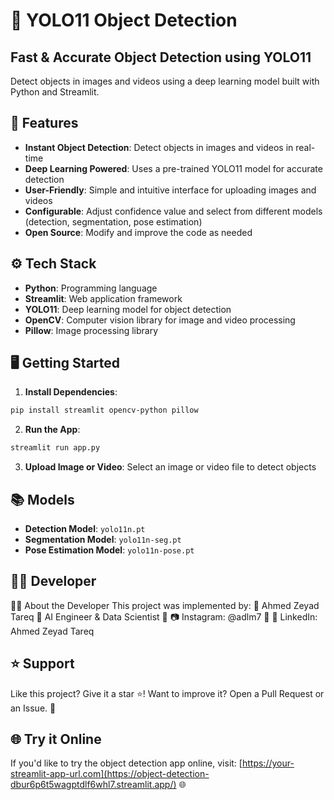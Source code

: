 🤖 **YOLO11 Object Detection**
================================

**Fast & Accurate Object Detection using YOLO11**
-----------------------------------------------

Detect objects in images and videos using a deep learning model built with Python and Streamlit.

**🎯 Features**
----------------

* **Instant Object Detection**: Detect objects in images and videos in real-time
* **Deep Learning Powered**: Uses a pre-trained YOLO11 model for accurate detection
* **User-Friendly**: Simple and intuitive interface for uploading images and videos
* **Configurable**: Adjust confidence value and select from different models (detection, segmentation, pose estimation)
* **Open Source**: Modify and improve the code as needed

**⚙ Tech Stack**
----------------

* **Python**: Programming language
* **Streamlit**: Web application framework
* **YOLO11**: Deep learning model for object detection
* **OpenCV**: Computer vision library for image and video processing
* **Pillow**: Image processing library

**🖥 Getting Started**
---------------------

1. **Install Dependencies**:
```bash
pip install streamlit opencv-python pillow
```
2. **Run the App**:
```bash
streamlit run app.py
```
3. **Upload Image or Video**: Select an image or video file to detect objects

**📚 Models**
-------------

* **Detection Model**: `yolo11n.pt`
* **Segmentation Model**: `yolo11n-seg.pt`
* **Pose Estimation Model**: `yolo11n-pose.pt`

**👨‍💻 Developer**
------------------

👨‍💻 About the Developer This project was implemented by:
🔹 Ahmed Zeyad Tareq
🔹 AI Engineer & Data Scientist
🔹 📷 Instagram: @adlm7
🔹 🔗 LinkedIn: Ahmed Zeyad Tareq

**⭐ Support**
--------------

Like this project? Give it a star ⭐! Want to improve it? Open a Pull Request or an Issue. 🚀

**🌐 Try it Online**
--------------------

If you'd like to try the object detection app online, visit: [https://your-streamlit-app-url.com](https://object-detection-dbur6p6t5wagptdlf6whl7.streamlit.app/) 🌐

